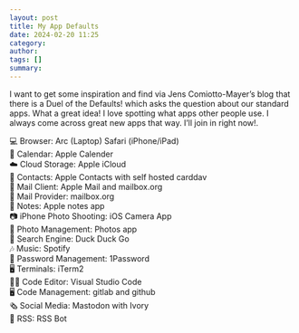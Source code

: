 ```yaml
---
layout: post
title: My App Defaults
date: 2024-02-20 11:25
category: 
author: 
tags: []
summary: 
---
```


I want to get some inspiration and find via Jens Comiotto-Mayer’s blog that there is a Duel of the Defaults! which asks the question about our standard apps. What a great idea! I love spotting what apps other people use. I always come across great new apps that way. I’ll join in right now!.

💻 Browser: Arc (Laptop) Safari (iPhone/iPad)  
📅 Calendar: Apple Calender  
☁️ Cloud Storage: Apple iCloud  
📇 Contacts: Apple Contacts with self hosted carddav  
💌 Mail Client: Apple Mail and mailbox.org  
📩 Mail Provider: mailbox.org  
📝 Notes: Apple notes app  
📷 iPhone Photo Shooting: iOS Camera App  
📔 Photo Management: Photos app  
🔎 Search Engine: Duck Duck Go  
🎶 Music: Spotify  
🔐 Password Management: 1Password  
🖥️ Terminals: iTerm2  
👨‍💻 Code Editor: Visual Studio Code  
🖥️ Code Management: gitlab and github  
🗞️ Social Media: Mastodon with Ivory  
📖 RSS: RSS Bot